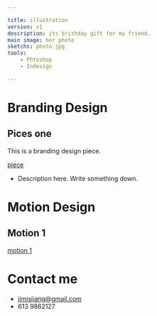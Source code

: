 ```yaml
---

title: illustration
version: v1
description: its brithday gift for my friend.
main image: her photo
sketchs: photo.jpg
tools: 
	- Phtoshop
	- Indesign

---
```


# Branding Design

## Pices one

This is a branding design piece.

[piece](piece1.jpg)

- Description here. Write something down.

# Motion Design

## Motion 1

[motion 1](heep://motion1.ca)

# Contact me

- jimisjiang@gmail.com
- 613 9862127 








